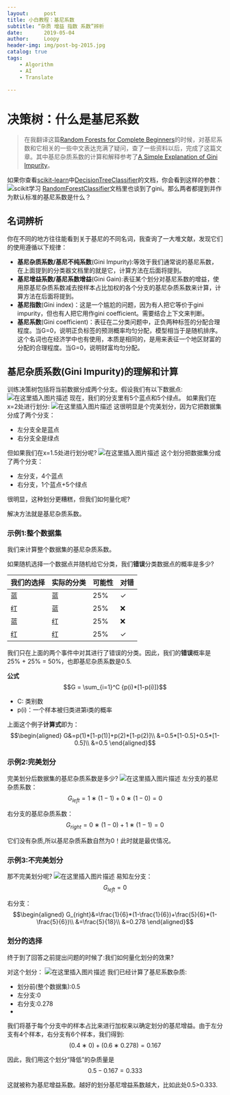 ```yaml
---
layout:     post
title: 小白教程：基尼系数
subtitle: “杂质 增益 指数 系数”辨析
date:       2019-05-04
author:     Loopy
header-img: img/post-bg-2015.jpg
catalog: true
tags:
    - Algorithm
    - AI
    - Translate

---
```


# 决策树：什么是基尼系数
> 在我翻译这篇[Random Forests for Complete Beginners](www.loopy.tech/2019/05/03/rf/)的时候，对基尼系数和它相关的一些中文表达充满了疑问，查了一些资料以后，完成了这篇文章。其中基尼杂质系数的计算和解释参考了[A Simple Explanation of Gini Impurity](https://victorzhou.com/blog/gini-impurity/)。

如果你查看[scikit-learn](https://scikit-learn.org/)中[DecisionTreeClassifier](https://scikit-learn.org/stable/modules/generated/sklearn.tree.DecisionTreeClassifier.html)的文档，你会看到这样的参数：
![scikit学习](https://img-blog.csdnimg.cn/20190504121833199.png)
[RandomForestClassifier](https://scikit-learn.org/stable/modules/generated/sklearn.ensemble.RandomForestClassifier.html)文档里也谈到了gini。那么两者都提到并作为默认标准的基尼系数是什么？
## 名词辨析

你在不同的地方往往能看到关于基尼的不同名词，我查询了一大堆文献，发现它们的使用遵循以下规律：
 - **基尼杂质系数/基尼不纯系数**(Gini Impurity):等效于我们通常说的基尼系数，在上面提到的分类器文档里的就是它，计算方法在后面将提到。
 - **基尼增益系数/基尼系数增益**(Gini Gain):表征某个划分对基尼系数的增益，使用原基尼杂质系数减去按样本占比加权的各个分支的基尼杂质系数来计算，计算方法在后面将提到。
 - **基尼指数**(Gini index)：这是一个尴尬的问题，因为有人把它等价于gini impurity，但也有人把它用作gini coefficient。需要结合上下文来判断。
 - **基尼系数**(Gini coefficient)：表征在二分类问题中，正负两种标签的分配合理程度。当G=0，说明正负标签的预测概率均匀分配，模型相当于是随机排序。这个名词也在经济学中也有使用，本质是相同的，是用来表征一个地区财富的分配的合理程度。当G=0，说明财富均匀分配。

## 基尼杂质系数(Gini Impurity)的理解和计算
训练决策树包括将当前数据分成两个分支。假设我们有以下数据点:
![在这里插入图片描述](https://img-blog.csdnimg.cn/20190504133702810.png?x-oss-process=image/watermark,type_ZmFuZ3poZW5naGVpdGk,shadow_10,text_aHR0cHM6Ly9ibG9nLmNzZG4ubmV0L2xvb3B5Xw==,size_16,color_FFFFFF,t_70)
现在，我们的分支里有5个蓝点和5个绿点。
如果我们在x=2处进行划分:
![在这里插入图片描述](https://img-blog.csdnimg.cn/20190504133820295.png?x-oss-process=image/watermark,type_ZmFuZ3poZW5naGVpdGk,shadow_10,text_aHR0cHM6Ly9ibG9nLmNzZG4ubmV0L2xvb3B5Xw==,size_16,color_FFFFFF,t_70)
这很明显是个完美划分，因为它把数据集分成了两个分支：
 - 左分支全是蓝点
 - 右分支全是绿点

但如果我们在x=1.5处进行划分呢?
![在这里插入图片描述](https://img-blog.csdnimg.cn/20190504134005605.png?x-oss-process=image/watermark,type_ZmFuZ3poZW5naGVpdGk,shadow_10,text_aHR0cHM6Ly9ibG9nLmNzZG4ubmV0L2xvb3B5Xw==,size_16,color_FFFFFF,t_70)
这个划分把数据集分成了两个分支：
 - 左分支，4个蓝点
 - 右分支，1个蓝点+5个绿点

很明显，这种划分更糟糕，但我们如何量化呢?

解决方法就是基尼杂质系数。

### 示例1:整个数据集
我们来计算整个数据集的基尼杂质系数。

如果随机选择一个数据点并随机给它分类，我们**错误**分类数据点的概率是多少?

|我们的选择|实际的分类|可能性|对错|
|--|--|--|--|
|蓝|蓝|25%| ✓|
|红|蓝|25%|❌|
|蓝|红|25%|❌|
|红|红|25%| ✓|

我们只在上面的两个事件中对其进行了错误的分类。因此，我们的**错误**概率是25% + 25% = 50%，也即基尼杂质系数是0.5.

**公式**
$$G = \sum_{i=1}^C {p(i)*[1-p(i)]}$$
 - C: 类别数
 - p(i)：一个样本被归类进第i类的概率

上面这个例子**计算式**即为：
$$\begin{aligned}
G&=p(1)*[1-p(1)]+p(2)*[1-p(2)]\\
&=0.5*[1-0.5]+0.5*[1-0.5]\\
&=0.5
\end{aligned}$$

###  示例2:完美划分
完美划分后数据集的基尼杂质系数是多少?
![在这里插入图片描述](https://img-blog.csdnimg.cn/2019050414043019.png?x-oss-process=image/watermark,type_ZmFuZ3poZW5naGVpdGk,shadow_10,text_aHR0cHM6Ly9ibG9nLmNzZG4ubmV0L2xvb3B5Xw==,size_16,color_FFFFFF,t_70)
左分支的基尼杂质系数：
$$G_{left}=1∗(1−1)+0∗(1−0)=0$$

右分支的基尼杂质系数：
$$G_{right}=0∗(1−0)+1∗(1−1)=0$$

它们没有杂质,所以基尼杂质系数自然为0！此时就是最优情况。

###  示例3:不完美划分
那不完美划分呢?
![在这里插入图片描述](https://img-blog.csdnimg.cn/20190504140820759.png?x-oss-process=image/watermark,type_ZmFuZ3poZW5naGVpdGk,shadow_10,text_aHR0cHM6Ly9ibG9nLmNzZG4ubmV0L2xvb3B5Xw==,size_16,color_FFFFFF,t_70)
易知左分支：
$$G_{left}=0$$

右分支：
$$\begin{aligned}
G_{right}&=\frac{1}{6}*(1-\frac{1}{6})+\frac{5}{6}*(1-\frac{5}{6})\\
&=\frac{5}{18}\\
&=0.278
\end{aligned}$$

### 划分的选择
终于到了回答之前提出问题的时候了:我们如何量化划分的效果?

对这个划分：
![在这里插入图片描述](https://img-blog.csdnimg.cn/20190504141241509.png?x-oss-process=image/watermark,type_ZmFuZ3poZW5naGVpdGk,shadow_10,text_aHR0cHM6Ly9ibG9nLmNzZG4ubmV0L2xvb3B5Xw==,size_16,color_FFFFFF,t_70)
我们已经计算了基尼系数杂质:
 - 划分前(整个数据集):0.5
 - 左分支:0
 - 右分支:0.278
 - 
我们将基于每个分支中的样本占比来进行加权来以确定划分的基尼增益。由于左分支有4个样本，右分支有6个样本，我们得到:
$$ (0.4∗0)+(0.6∗0.278)=0.167 $$

因此，我们用这个划分“降低”的杂质量是 
$$0.5−0.167=0.333$$

这就被称为基尼增益系数。越好的划分基尼增益系数越大，比如此处0.5>0.333.


